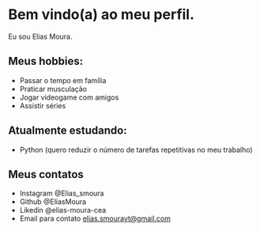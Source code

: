 # Bem vindo(a) ao meu perfil.

Eu sou Elias Moura.

## Meus hobbies:

- Passar o tempo em família
- Praticar musculação
- Jogar videogame com amigos
- Assistir séries

## Atualmente estudando:

- Python (quero reduzir o número de tarefas repetitivas no meu trabalho)

## Meus contatos

- Instagram @Elias_smoura
- Github @EliasMoura
- Likedin @elias-moura-cea
- Email para contato elias.smourayt@gmail.com
